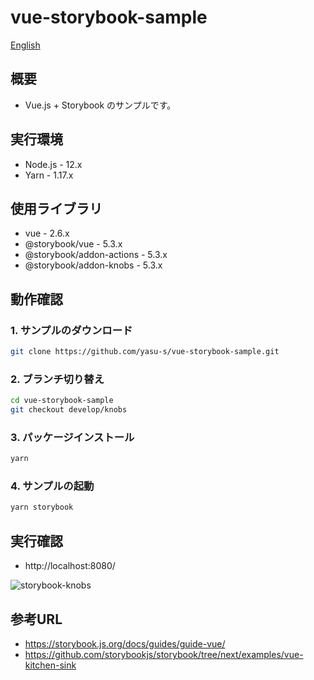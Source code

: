 # vue-storybook-sample

[English](README_en.md)

## 概要

- Vue.js + Storybook のサンプルです。

## 実行環境

- Node.js - 12.x
- Yarn - 1.17.x

## 使用ライブラリ

- vue - 2.6.x
- @storybook/vue - 5.3.x
- @storybook/addon-actions - 5.3.x
- @storybook/addon-knobs - 5.3.x

## 動作確認

### 1. サンプルのダウンロード

```bash
git clone https://github.com/yasu-s/vue-storybook-sample.git
```

### 2. ブランチ切り替え

```bash
cd vue-storybook-sample
git checkout develop/knobs
```

### 3. パッケージインストール  

```bash
yarn
```

### 4. サンプルの起動  

```bash
yarn storybook
```

## 実行確認

- http://localhost:8080/

![storybook-knobs](https://user-images.githubusercontent.com/2668146/83464379-af8f7a00-a4ab-11ea-9ac6-5b843768f874.gif)

## 参考URL

- https://storybook.js.org/docs/guides/guide-vue/
- https://github.com/storybookjs/storybook/tree/next/examples/vue-kitchen-sink
